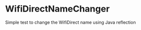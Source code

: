 WifiDirectNameChanger
=====================

Simple test to change the WifiDirect name using Java reflection
